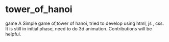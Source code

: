 # tower_of_hanoi
game
A Simple game of,tower of hanoi, tried to develop using html, js , css. It is still in initial phase, need to do 3d animation. Contributions will be helpful.

